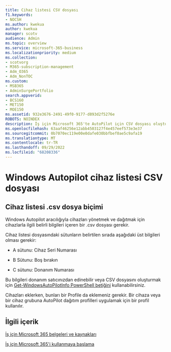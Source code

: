 ```yaml
---
title: Cihaz listesi CSV dosyası
f1.keywords:
- NOCSH
ms.author: kwekua
author: kwekua
manager: scotv
audience: Admin
ms.topic: overview
ms.service: microsoft-365-business
ms.localizationpriority: medium
ms.collection:
- scotvorg
- M365-subscription-management
- Adm_O365
- Adm_NonTOC
ms.custom:
- MSB365
- AdminSurgePortfolio
search.appverid:
- BCS160
- MET150
- MOE150
ms.assetid: 932e3676-2491-49f0-9177-d893d2f5276e
ROBOTS: NOINDEX
description: İş için Microsoft 365'te AutoPilot için CSV dosyası oluşturmayı öğrenin.
ms.openlocfilehash: 63aaf46256e12abb4503127f4e457eef573e3e37
ms.sourcegitcommit: 0b7070ec119e00e0dafe030bbfbef0ae5c9afa19
ms.translationtype: MT
ms.contentlocale: tr-TR
ms.lasthandoff: 09/29/2022
ms.locfileid: "68208336"
---
```

# <a name="windows-autopilot-device-list-csv-file"></a>Windows Autopilot cihaz listesi CSV dosyası

## <a name="device-list-csv-file-format"></a>Cihaz listesi .csv dosya biçimi

Windows Autopilot aracılığıyla cihazları yönetmek ve dağıtmak için cihazlarla ilgili belirli bilgileri içeren bir .csv dosyası gerekir.
  
Cihaz listesi dosyasındaki sütunların belirtilen sırada aşağıdaki üst bilgileri olması gerekir:
  
- A sütunu: Cihaz Seri Numarası

- B Sütunu: Boş bırakın

- C sütunu: Donanım Numarası

Bu bilgileri donanım satıcınızdan edinebilir veya CSV dosyasını oluşturmak için [Get-WindowsAutoPilotInfo PowerShell betiğini](https://www.powershellgallery.com/packages/Get-WindowsAutoPilotInfo) kullanabilirsiniz. 

Cihazları eklerken, bunları bir Profile da eklemeniz gerekir. Bir cihaza veya bir cihaz grubuna AutoPilot dağıtım profilleri uygulamak için bir profil kullanılır.
  
## <a name="related-content"></a>İlgili içerik

[İş için Microsoft 365 belgeleri ve kaynakları](../../index.yml)
  
[İş için Microsoft 365'i kullanmaya başlama](../../admin/admin-overview/what-is-microsoft-365.md)